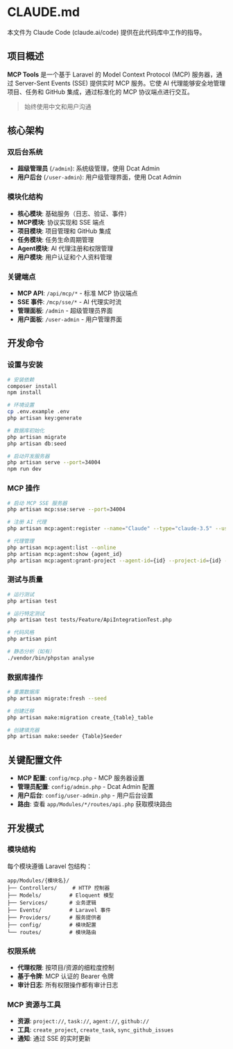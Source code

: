# CLAUDE.md

本文件为 Claude Code (claude.ai/code) 提供在此代码库中工作的指导。

## 项目概述

**MCP Tools** 是一个基于 Laravel 的 Model Context Protocol (MCP) 服务器，通过 Server-Sent Events (SSE) 提供实时 MCP 服务。它使 AI 代理能够安全地管理项目、任务和 GitHub 集成，通过标准化的 MCP 协议端点进行交互。

> 始终使用中文和用户沟通

## 核心架构

### 双后台系统
- **超级管理员** (`/admin`): 系统级管理，使用 Dcat Admin
- **用户后台** (`/user-admin`): 用户级管理界面，使用 Dcat Admin

### 模块化结构
- **核心模块**: 基础服务（日志、验证、事件）
- **MCP模块**: 协议实现和 SSE 端点
- **项目模块**: 项目管理和 GitHub 集成
- **任务模块**: 任务生命周期管理
- **Agent模块**: AI 代理注册和权限管理
- **用户模块**: 用户认证和个人资料管理

### 关键端点
- **MCP API**: `/api/mcp/*` - 标准 MCP 协议端点
- **SSE 事件**: `/mcp/sse/*` - AI 代理实时流
- **管理面板**: `/admin` - 超级管理员界面
- **用户面板**: `/user-admin` - 用户管理界面

## 开发命令

### 设置与安装
```bash
# 安装依赖
composer install
npm install

# 环境设置
cp .env.example .env
php artisan key:generate

# 数据库初始化
php artisan migrate
php artisan db:seed

# 启动开发服务器
php artisan serve --port=34004
npm run dev
```

### MCP 操作
```bash
# 启动 MCP SSE 服务器
php artisan mcp:sse:serve --port=34004

# 注册 AI 代理
php artisan mcp:agent:register --name="Claude" --type="claude-3.5" --user-id=1 --projects="1" --permissions="read,create_task"

# 代理管理
php artisan mcp:agent:list --online
php artisan mcp:agent:show {agent_id}
php artisan mcp:agent:grant-project --agent-id={id} --project-id={id} --permissions="read,create_task"
```

### 测试与质量
```bash
# 运行测试
php artisan test

# 运行特定测试
php artisan test tests/Feature/ApiIntegrationTest.php

# 代码风格
php artisan pint

# 静态分析（如有）
./vendor/bin/phpstan analyse
```

### 数据库操作
```bash
# 重置数据库
php artisan migrate:fresh --seed

# 创建迁移
php artisan make:migration create_{table}_table

# 创建填充器
php artisan make:seeder {Table}Seeder
```

## 关键配置文件

- **MCP 配置**: `config/mcp.php` - MCP 服务器设置
- **管理员配置**: `config/admin.php` - Dcat Admin 配置
- **用户后台**: `config/user-admin.php` - 用户后台设置
- **路由**: 查看 `app/Modules/*/routes/api.php` 获取模块路由

## 开发模式

### 模块结构
每个模块遵循 Laravel 包结构：
```
app/Modules/{模块名}/
├── Controllers/     # HTTP 控制器
├── Models/         # Eloquent 模型
├── Services/       # 业务逻辑
├── Events/         # Laravel 事件
├── Providers/      # 服务提供者
├── config/         # 模块配置
└── routes/         # 模块路由
```

### 权限系统
- **代理权限**: 按项目/资源的细粒度控制
- **基于令牌**: MCP 认证的 Bearer 令牌
- **审计日志**: 所有权限操作都有审计日志

### MCP 资源与工具
- **资源**: `project://`, `task://`, `agent://`, `github://`
- **工具**: `create_project`, `create_task`, `sync_github_issues`
- **通知**: 通过 SSE 的实时更新


